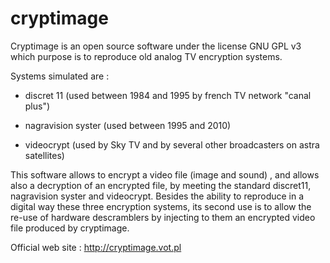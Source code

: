 # cryptimage

Cryptimage is an open source software under the license GNU GPL v3 which purpose is to reproduce old analog TV encryption systems.

Systems simulated are : 

- discret 11 (used between 1984 and 1995 by french TV network "canal plus") 

- nagravision syster (used between 1995 and 2010) 

- videocrypt (used by Sky TV and by several other broadcasters on astra satellites)

This software allows to encrypt a video file (image and sound) , and allows also a decryption of an encrypted file, by meeting the standard discret11, nagravision syster and videocrypt.
Besides the ability to reproduce in a digital way these three encryption systems, its second use is to allow the re-use of hardware descramblers by injecting to them an encrypted video file produced by cryptimage.

Official web site :
http://cryptimage.vot.pl
